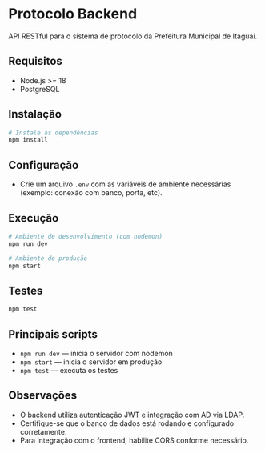 # Protocolo Backend

API RESTful para o sistema de protocolo da Prefeitura Municipal de Itaguaí.

## Requisitos
- Node.js >= 18
- PostgreSQL

## Instalação
```bash
# Instale as dependências
npm install
```

## Configuração
- Crie um arquivo `.env` com as variáveis de ambiente necessárias (exemplo: conexão com banco, porta, etc).

## Execução
```bash
# Ambiente de desenvolvimento (com nodemon)
npm run dev

# Ambiente de produção
npm start
```

## Testes
```bash
npm test
```

## Principais scripts
- `npm run dev` — inicia o servidor com nodemon
- `npm start` — inicia o servidor em produção
- `npm test` — executa os testes

## Observações
- O backend utiliza autenticação JWT e integração com AD via LDAP.
- Certifique-se que o banco de dados está rodando e configurado corretamente.
- Para integração com o frontend, habilite CORS conforme necessário.
